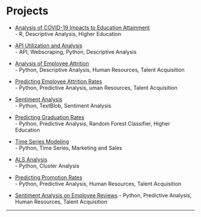 # Projects

- [Analysis of COVID-19 Impacts to Education Attainment](project01.md)<br>
        - R, Descriptive Analysis, Higher Education
 
- [API Utilization and Analysis](project02.md)<br>
        - API, Webscraping, Python, Descriptive Analysis
   
- [Analysis of Employee Attrition](project03.md)<br>
        - Python, Descriptive Analysis, Human Resources, Talent Acquisition
        
- [Predicting Employee Attrition Rates](project04.md)<br>
        - Python, Predictive Analysis, uman Resources, Talent Acquisition     
          
- [Sentiment Analysis](project05.md)<br>
        - Python, TextBlob, Sentiment Analysis
        
- [Predicting Graduation Rates](project06.md)<br>
        - Python, Predictive Analysis, Random Forest Classifier, Higher Education

- [Time Series Modeling](project07.md)<br>
        - Python, Time Series, Marketing and Sales
        
- [ALS Analysis](project08.md)<br>
        - Python, Cluster Analysis
        
- [Predicting Promotion Rates](project09.md)<br>
        - Python, Predictive Analysis, Human Resources, Talent Acquisition
        
- [Sentiment Analysis on Employee Reviews](project10.md)
        - Python, Predictive Analysis, Human Resources, Talent Acquisition
---
